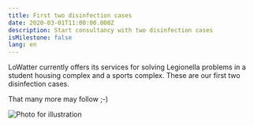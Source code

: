 ```yaml
---
title: First two disinfection cases
date: 2020-03-01T11:00:00.000Z
description: Start consultancy with two disinfection cases
isMilestone: false
lang: en
---
```

LoWatter currently offers its services for solving Legionella problems in a student housing complex and a sports complex. These are our first two disinfection cases.

That many more may follow ;-)

![](/uploads/photo-by-alexander-londoño-on-unsplash.jpg "Photo for illustration")